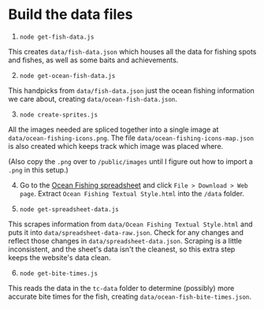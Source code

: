 # Build the data files

1. `node get-fish-data.js`

This creates `data/fish-data.json` which houses all the data for fishing spots and fishes, as well as some baits and achievements.

2. `node get-ocean-fish-data.js`

This handpicks from `data/fish-data.json` just the ocean fishing information we care about, creating `data/ocean-fish-data.json`.

3. `node create-sprites.js`

All the images needed are spliced together into a single image at `data/ocean-fishing-icons.png`. The file `data/ocean-fishing-icons-map.json` is also created which keeps track which image was placed where.

(Also copy the `.png` over to `/public/images` until I figure out how to import a `.png` in this setup.)

4. Go to the [Ocean Fishing spreadsheet](https://docs.google.com/spreadsheets/d/1brCfvmSdYl7RcY9lkgm_ds8uaFqq7qaxOOz-5BfHuuk/edit#gid=149797934) and click `File > Download > Web page`. Extract `Ocean Fishing Textual Style.html` into the `/data` folder.

5. `node get-spreadsheet-data.js`

This scrapes information from `data/Ocean Fishing Textual Style.html` and puts it into `data/spreadsheet-data-raw.json`. Check for any changes and reflect those changes in `data/spreadsheet-data.json`. Scraping is a little inconsistent, and the sheet's data isn't the cleanest, so this extra step keeps the website's data clean.

6. `node get-bite-times.js`

This reads the data in the `tc-data` folder to determine (possibly) more accurate bite times for the fish, creating `data/ocean-fish-bite-times.json`.
